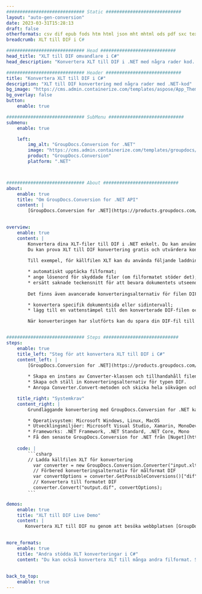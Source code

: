 ```yaml
---
############################# Static ############################
layout: "auto-gen-conversion"
date: 2023-03-31T15:28:13
draft: false
otherformats: csv dif epub fods htm html json mht mhtml ods pdf sxc tex tsv xlam xls xlsb xlsm xlsx xlt xltm xltx xml xps
breadcrumb: XLT till DIF i C#

############################# Head ############################
head_title: "XLT till DIF omvandlare i C#"
head_description: "Konvertera XLT till DIF i .NET med några rader kod. Använd GroupDocs Document Conversion API för att konvertera över 160 filformat."

############################# Header ############################
title: "Konvertera XLT till DIF i C#"
description: "XLT till DIF konvertering med några rader med .NET-kod"
bg_image: "https://cms.admin.containerize.com/templates/aspose/App_Themes/V3/images/bg/header1.png"
bg_overlay: false
button:
    enable: true

############################# SubMenu ############################
submenu:
    enable: true

    left:
        img_alt: "GroupDocs.Conversion for .NET"
        image: "https://cms.admin.containerize.com/templates/groupdocs/images/product-logos/90x90-noborder/groupdocs-conversion-net.png"
        product: "GroupDocs.Conversion"
        platform: ".NET"



############################# About ############################
about:
    enable: true
    title: "Om GroupDocs.Conversion for .NET API"
    content: |
        [GroupDocs.Conversion for .NET](https://products.groupdocs.com/conversion/net/) kan användas för att konvertera Microsoft Word, Excel, PowerPoint, PDF, Visio och andra format. GroupDocs.Conversion är ett fristående API som är lämpligt för back-end och interna system där hög prestanda krävs. Det beror inte på någon programvara som Microsoft eller Open Office.
    

overview:
    enable: true
    content: |
        Konvertera dina XLT-filer till DIF i .NET enkelt. Du kan använda bara ett par C# kodrader i valfri plattform som du vill, som - Windows, Linux, macOS.
        Du kan prova XLT till DIF konvertering gratis och utvärdera konverteringsresultatens kvalitet. Tillsammans med enkla filkonverteringsscenarier kan du prova mer avancerade alternativ för att ladda källfilen XLT och för att spara resultatet DIF. 
        
        Till exempel, för källfilen XLT kan du använda följande laddningsalternativ:

        * automatiskt upptäcka filformat;
        * ange lösenord för skyddade filer (om filformatet stöder det);
        * ersätt saknade teckensnitt för att bevara dokumentets utseende.
        
        Det finns även avancerade konverteringsalternativ för filen DIF:

        * konvertera specifik dokumentsida eller sidintervall;
        * lägg till en vattenstämpel till den konverterade DIF-filen och många fler.

        När konverteringen har slutförts kan du spara din DIF-fil till den lokala filsökvägen eller någon tredje parts lagring som FTP, Amazon S3, Google Drive, Dropbox etc. Observera - för att konvertera XLT till {{ TO}} det finns inget behov av någon ytterligare programvara installerad - som MS Office, Open Office, Adobe Acrobat Reader etc.


############################# Steps ############################
steps:
    enable: true
    title_left: "Steg för att konvertera XLT till DIF i C#"
    content_left: |
        [GroupDocs.Conversion for .NET](https://products.groupdocs.com/conversion/net/) gör det enkelt för utvecklare att konvertera en XLT-fil till DIF med några rader kod.
        
        * Skapa en instans av Converter-klassen och tillhandahåll filen XLT med den fullständiga sökvägen
        * Skapa och ställ in Konverteringsalternativ för typen DIF.
        * Anropa Converter.Convert-metoden och skicka hela sökvägen och formatet (DIF) som en parameter

    title_right: "Systemkrav"
    content_right: |
        Grundläggande konvertering med GroupDocs.Conversion for .NET kan göras med bara några enkla steg. Våra API:er stöds på alla större plattformar och operativsystem. Innan du kör koden nedan, se till att du har följande förutsättningar installerade på ditt system.

        * Operativsystem: Microsoft Windows, Linux, MacOS
        * Utvecklingsmiljöer: Microsoft Visual Studio, Xamarin, MonoDevelop
        * Frameworks: .NET Framework, .NET Standard, .NET Core, Mono
        * Få den senaste GroupDocs.Conversion for .NET från [Nuget](https://www.nuget.org/packages/groupdocs.conversion)
         
    code: |
        ```csharp    
        // Ladda källfilen XLT för konvertering
          var converter = new GroupDocs.Conversion.Converter("input.xlt");
          // Förbered konverteringsalternativ för målformat DIF
          var convertOptions = converter.GetPossibleConversions()["dif"].ConvertOptions;
          // Konvertera till formatet DIF
          converter.Convert("output.dif", convertOptions);
        ```

demos:
    enable: true
    title: "XLT till DIF Live Demo"
    content: |
       Konvertera XLT till DIF nu genom att besöka webbplatsen [GroupDocs.Conversion App](https://products.groupdocs.app/conversion/family). Onlinedemo har följande fördelar
          

more_formats:
    enable: true
    title: "Andra stödda XLT konverteringar i C#"
    content: "Du kan också konvertera XLT till många andra filformat. Se listan nedan."
       
       
back_to_top:
    enable: true
---
```

